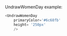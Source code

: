 UndrawWomenDay example:
```js 
<UndrawWomenDay
    primaryColor='#6c68fb'
    height= '250px'
    />
```
